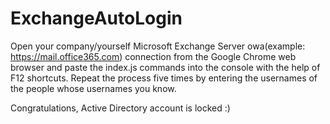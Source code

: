 # ExchangeAutoLogin
Open your company/yourself Microsoft Exchange Server owa(example: https://mail.office365.com) connection from the Google Chrome web browser and paste the index.js commands into the console with the help of F12 shortcuts. Repeat the process five times by entering the usernames of the people whose usernames you know.

Congratulations,
Active Directory account is locked :)
